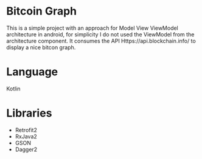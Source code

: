 # Bitcoin Graph

This is a simple project with an approach for Model View ViewModel architecture in android, for simplicity I do not used the ViewModel from the architecture component. 
It consumes the API Https://api.blockchain.info/ to display a nice bitcon graph.

# Language
Kotlin

# Libraries
- Retrofit2
- RxJava2
- GSON
- Dagger2
